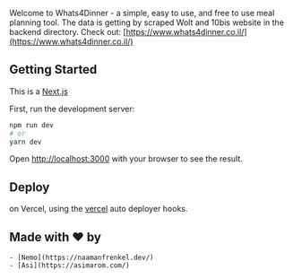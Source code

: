 Welcome to Whats4Dinner - a simple, easy to use, and free to use meal planning tool.
The data is getting by scraped Wolt and 10bis website in the backend directory. Check out: [https://www.whats4dinner.co.il/](https://www.whats4dinner.co.il/)
## Getting Started

This is a [Next.js](https://nextjs.org/) 

First, run the development server:

```bash
npm run dev
# or
yarn dev
```

Open [http://localhost:3000](http://localhost:3000) with your browser to see the result.

## Deploy 

on Vercel, using the [vercel](https://vercel.com/) auto deployer hooks.

## Made with ❤️ by

    - [Nemo](https://naamanfrenkel.dev/)
    - [Asi](https://asimarom.com/)
